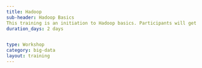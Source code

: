 ```yaml
---
title: Hadoop
sub-header: Hadoop Basics 
This training is an initiation to Hadoop basics. Participants will get theorical and practical knowledge of this platform, thanks to different exercices applied on real life cases. At the end of the training, the participants will be able to use Hdoop ecosystem to explore the data stored in a big data warehouse.
duration_days: 2 days


type: Workshop
category: big-data
layout: training
---
```

